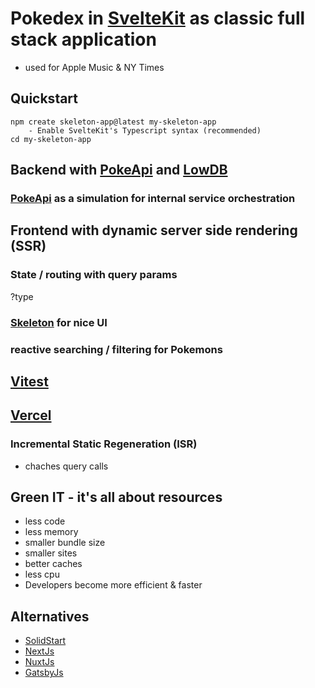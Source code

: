 # Pokedex in [SvelteKit](https://kit.svelte.dev/) as classic full stack application

- used for Apple Music & NY Times

## Quickstart

```
npm create skeleton-app@latest my-skeleton-app
	- Enable SvelteKit's Typescript syntax (recommended)
cd my-skeleton-app
```

## Backend with [PokeApi](https://pokeapi.co/) and [LowDB](https://github.com/typicode/lowdb)

### [PokeApi](https://pokeapi.co/) as a simulation for internal service orchestration

## Frontend with dynamic server side rendering (SSR)

### State / routing with query params

?type

### [Skeleton](https://www.skeleton.dev/) for nice UI

### reactive searching / filtering for Pokemons

## [Vitest](https://vitest.dev/)

## [Vercel](https://vercel.com)

### Incremental Static Regeneration (ISR)

- chaches query calls

## Green IT - it's all about resources

- less code
- less memory
- smaller bundle size
- smaller sites
- better caches
- less cpu
- Developers become more efficient & faster

## Alternatives

- [SolidStart](https://start.solidjs.com)
- [NextJs](nextjs.org)
- [NuxtJs](https://nuxtjs.org/)
- [GatsbyJs](https://www.gatsbyjs.com/)
